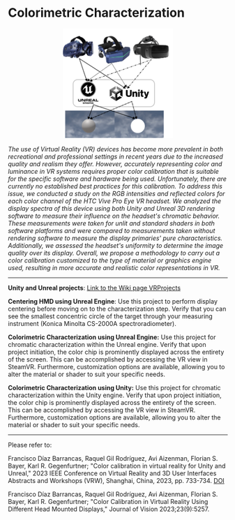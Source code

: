 # Colorimetric Characterization

<p align="center" width="100%">
    <img width="50%" src="Teaser_github.png">
</p>

_The use of Virtual Reality (VR) devices has become more prevalent in both recreational and professional settings in recent years due to the increased quality and realism they offer. However, accurately representing color and luminance in VR systems requires proper color calibration that is suitable for the specific software and hardware being used. Unfortunately, there are currently no established best practices for this calibration. To address this issue, we conducted a study on the RGB intensities and reflected colors for each color channel of the HTC Vive Pro Eye VR headset. We analyzed the display spectra of this device using both Unity and Unreal 3D rendering software to measure their influence on the headset's chromatic behavior. These measurements were taken for unlit and standard shaders in both software platforms and were compared to measurements taken without rendering software to measure the display primaries' pure characteristics. Additionally, we assessed the headset's uniformity to determine the image quality over its display. Overall, we propose a methodology to carry out a color calibration customized to the type of material or graphics engine used, resulting in more accurate and realistic color representations in VR._

***
**Unity and Unreal projects**: [Link to the Wiki page VRProjects](https://github.com/rkl-gilro/ColorCharacterization/wiki/VR-Projects)

**Centering HMD using Unreal Engine**: Use this project to perform display centering before moving on to the characterization step. Verify that you can see the smallest concentric circle of the target through your measuring instrument (Konica Minolta CS-2000A spectroradiometer).

**Colorimetric Characterization using Unreal Engine:** Use this project for chromatic characterization within the Unreal engine. Verify that upon project initiation, the color chip is prominently displayed across the entirety of the screen. This can be accomplished by accessing the VR view in SteamVR. Furthermore, customization options are available, allowing you to alter the material or shader to suit your specific needs.


**Colorimetric Characterization using Unity:** Use this project for chromatic characterization within the Unity engine. Verify that upon project initiation, the color chip is prominently displayed across the entirety of the screen. This can be accomplished by accessing the VR view in SteamVR. Furthermore, customization options are available, allowing you to alter the material or shader to suit your specific needs.

***

Please refer to:

Francisco Díaz Barrancas, Raquel Gil Rodríguez, Avi Aizenman, Florian S. Bayer, Karl R. Gegenfurtner; "Color calibration in virtual reality for Unity and Unreal," 2023 IEEE Conference on Virtual Reality and 3D User Interfaces Abstracts and Workshops (VRW), Shanghai, China, 2023, pp. 733-734.
[DOI](10.1109/VRW58643.2023.00209)

Francisco Díaz Barrancas, Raquel Gil Rodríguez, Avi Aizenman, Florian S. Bayer, Karl R. Gegenfurtner; "Color Calibration in Virtual Reality Using Different Head Mounted Displays," Journal of Vision 2023;23(9):5257.
